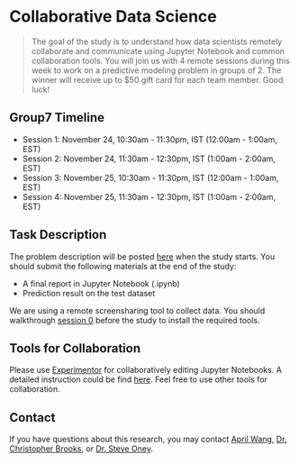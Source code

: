 <!-- Remove all the comments for each group repo -->

# Collaborative Data Science

> The goal of the study is to understand how data scientists remotely collaborate and communicate using Jupyter Notebook and common collaboration tools. You will join us with 4 remote sessions during this week to work on a predictive modeling problem in groups of 2. The winner will receive up to $50 gift card for each team member. Good luck!

## Group7 Timeline
<!-- Change the timeline for each group! -->
- Session 1: November 24, 10:30am - 11:30pm, IST (12:00am - 1:00am, EST)
- Session 2: November 24, 11:30am - 12:30pm, IST (1:00am - 2:00am, EST) 
- Session 3: November 25, 10:30am - 11:30pm, IST (12:00am - 1:00am, EST) 
- Session 4: November 25, 11:30am - 12:30pm, IST (1:00am - 2:00am, EST) 

## Task Description
The problem description will be posted [here](overview.md) when the study starts. You should submit the following materials at the end of the study:
- A final report in Jupyter Notebook (.ipynb)
- Prediction result on the test dataset

We are using a remote screensharing tool to collect data. You should walkthrough [session 0](session0.md) before the study to install the required tools.

## Tools for Collaboration
Please use [Experimentor](https://experimentor-test.mentoracademy.org) for collaboratively editing Jupyter Notebooks. A detailed instruction could be find [here](howto.md). Feel free to use other tools for collaboration.

## Contact

If you have questions about this research, you may contact [April Wang](mailto:aprilww@umich.edu), [Dr. Christopher Brooks](mailto:brooksch@umich.edu),  or [Dr. Steve Oney](mailto:soney@umich.edu).
